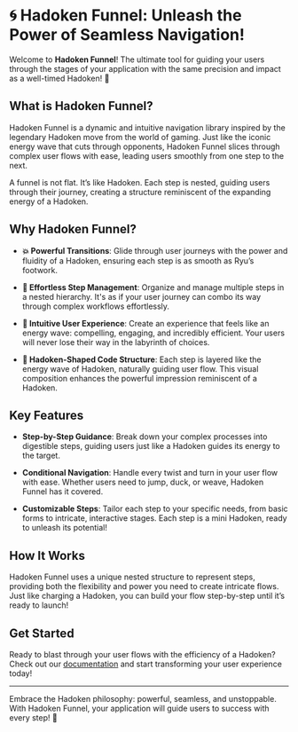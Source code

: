 # 🌀 Hadoken Funnel: Unleash the Power of Seamless Navigation!

Welcome to **Hadoken Funnel**! The ultimate tool for guiding your users through the stages of your application with the same precision and impact as a well-timed Hadoken! 🚀

## What is Hadoken Funnel?

Hadoken Funnel is a dynamic and intuitive navigation library inspired by the legendary Hadoken move from the world of gaming. Just like the iconic energy wave that cuts through opponents, Hadoken Funnel slices through complex user flows with ease, leading users smoothly from one step to the next.

A funnel is not flat. It’s like Hadoken. Each step is nested, guiding users through their journey, creating a structure reminiscent of the expanding energy of a Hadoken.

## Why Hadoken Funnel?

- **💥 Powerful Transitions**: Glide through user journeys with the power and fluidity of a Hadoken, ensuring each step is as smooth as Ryu’s footwork.

- **🔄 Effortless Step Management**: Organize and manage multiple steps in a nested hierarchy. It's as if your user journey can combo its way through complex workflows effortlessly.

- **🌊 Intuitive User Experience**: Create an experience that feels like an energy wave: compelling, engaging, and incredibly efficient. Your users will never lose their way in the labyrinth of choices.

- **🎨 Hadoken-Shaped Code Structure**: Each step is layered like the energy wave of Hadoken, naturally guiding user flow. This visual composition enhances the powerful impression reminiscent of a Hadoken.

## Key Features

- **Step-by-Step Guidance**: Break down your complex processes into digestible steps, guiding users just like a Hadoken guides its energy to the target.
  
- **Conditional Navigation**: Handle every twist and turn in your user flow with ease. Whether users need to jump, duck, or weave, Hadoken Funnel has it covered.

- **Customizable Steps**: Tailor each step to your specific needs, from basic forms to intricate, interactive stages. Each step is a mini Hadoken, ready to unleash its potential!

## How It Works

Hadoken Funnel uses a unique nested structure to represent steps, providing both the flexibility and power you need to create intricate flows. Just like charging a Hadoken, you can build your flow step-by-step until it’s ready to launch!

## Get Started

Ready to blast through your user flows with the efficiency of a Hadoken? Check out our [documentation](#) and start transforming your user experience today!

---

Embrace the Hadoken philosophy: powerful, seamless, and unstoppable. With Hadoken Funnel, your application will guide users to success with every step! 💨
